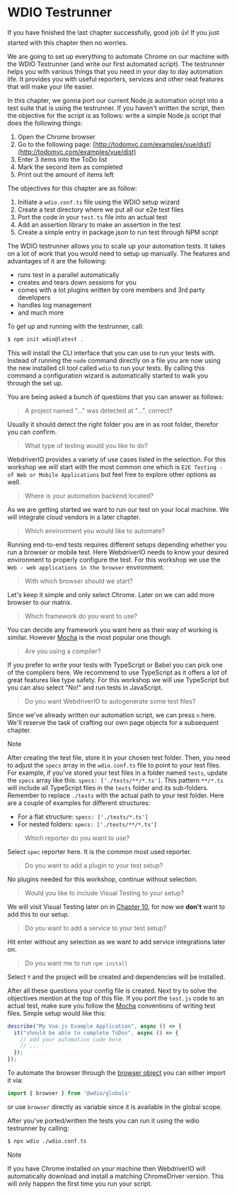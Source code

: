 # WDIO Testrunner

If you have finished the last chapter successfully, good job 👍! If you just started with this chapter then no worries.

We are going to set up everything to automate Chrome on our machine with the WDIO Testrunner (and write our first automated script). The testrunner helps you with various things that you need in your day to day automation life. It provides you with useful reporters, services and other neat features that will make your life easier.

In this chapter, we gonna port our current Node.js automation script into a test suite that is using the testrunner. If you haven't written the script, then the objective for the script is as follows: write a simple Node.js script that does the following things:

1. Open the Chrome browser
2. Go to the following page: [http://todomvc.com/examples/vue/dist](http://todomvc.com/examples/vue/dist)
3. Enter 3 items into the ToDo list
4. Mark the second item as completed
5. Print out the amount of items left

The objectives for this chapter are as follow:

1. Initiate a `wdio.conf.ts` file using the WDIO setup wizard
2. Create a test directory where we put all our e2e test files
3. Port the code in your `test.ts` file into an actual test
4. Add an assertion library to make an assertion in the test
5. Create a simple entry in package.json to run test through NPM script

The WDIO testrunner allows you to scale up your automation tests. It takes on a lot of work that you would need to setup up manually. The features and advantages of it are the following:

- runs test in a parallel automatically
- creates and tears down sessions for you
- comes with a lot plugins written by core members and 3rd party developers
- handles log management
- and much more

To get up and running with the testrunner, call:

```sh
$ npm init wdio@latest .
```

This will install the CLI interface that you can use to run your tests with. Instead of running the `node` command directly on a file you are now using the new installed cli tool called `wdio` to run your tests. By calling this command a configuration wizard is automatically started to walk you through the set up.

You are being asked a bunch of questions that you can answer as follows:

> A project named "..." was detected at "...", correct?

Usually it should detect the right folder you are in as root folder, therefor you can confirm.

> What type of testing would you like to do?

WebdriverIO provides a variety of use cases listed in the selection. For this workshop we will start with the most common one which is `E2E Testing - of Web or Mobile Applications` but feel free to explore other options as well.

> Where is your automation backend located?

As we are getting started we want to run our test on your local machine. We will integrate cloud vendors in a later chapter.

> Which environment you would like to automate?

Running end-to-end tests requires different setups depending whether you run a browser or mobile test. Here WebdriverIO needs to know your desired environment to properly configure the test. For this workshop we use the `Web - web applications in the browser` environment.

> With which browser should we start?

Let's keep it simple and only select Chrome. Later on we can add more browser to our matrix.

> Which framework do you want to use?

You can decide any framework you want here as their way of working is similar. However [Mocha](https://mochajs.org/) is the most popular one though.

> Are you using a compiler?

If you prefer to write your tests with TypeScript or Babel you can pick one of the compilers here. We recommend to use TypeScript as it offers a lot of great features like type safety. For this workshop we will use TypeScript but you can also select "No!" and run tests in JavaScript.

> Do you want WebdriverIO to autogenerate some test files?

Since we've already written our automation script, we can press `n` here. We'll reserve the task of crafting our own page objects for a subsequent chapter.

> [!NOTE]
> After creating the test file, store it in your chosen test folder. Then, you need to adjust the `specs` array in the `wdio.conf.ts` file to point to your test files. For example, if you've stored your test files in a folder named `tests`, update the `specs` array like this: `specs: ['./tests/**/*.ts']`. This pattern `**/*.ts` will include all TypeScript files in the `tests` folder and its sub-folders. Remember to replace `./tests` with the actual path to your test folder. Here are a couple of examples for different structures:
>
> - For a flat structure: `specs: ['./tests/*.ts']`
> - For nested folders: `specs: ['./tests/**/*.ts']`

> Which reporter do you want to use?

Select `spec` reporter here. It is the common most used reporter.

> Do you want to add a plugin to your test setup?

No plugins needed for this workshop, continue without selection.

> Would you like to include Visual Testing to your setup?

We will visit Visual Testing later on in [Chapter 10](./chapter_10.md), for now we **don't** want to add this to our setup.

> Do you want to add a service to your test setup?

Hit enter without any selection as we want to add service integrations later on.

> Do you want me to run `npm install`

Select `Y` and the project will be created and dependencies will be installed.

After all these questions your config file is created. Next try to solve the objectives mention at the top of this file. If you port the `test.js` code to an actual test, make sure you follow the [Mocha](https://mochajs.org/) conventions of writing test files. Simple setup would like this:

```js
describe("My Vue.js Example Application", async () => {
  it("should be able to complete ToDos", async () => {
    // add your automation code here
    // ...
  });
});
```

To automate the browser through the [browser object](https://webdriver.io/docs/api/browser) you can either import it via:

```ts
import { browser } from '@wdio/globals'
```

or use `browser` directly as variable since it is available in the global scope.

After you've ported/written the tests you can run it using the wdio testrunner by calling:

```sh
$ npx wdio ./wdio.conf.ts
```

> [!NOTE]
> If you have Chrome installed on your machine then WebdriverIO will automatically download and install a matching ChromeDriver version. This will only happen the first time you run your script.
